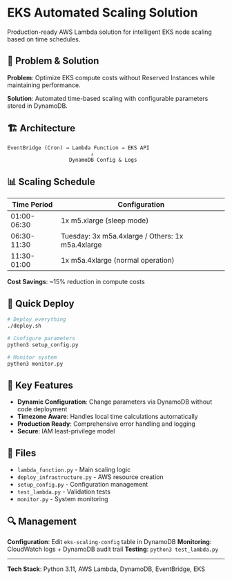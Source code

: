 # EKS Automated Scaling Solution

Production-ready AWS Lambda solution for intelligent EKS node scaling based on time schedules.

## 🎯 Problem & Solution

**Problem**: Optimize EKS compute costs without Reserved Instances while maintaining performance.

**Solution**: Automated time-based scaling with configurable parameters stored in DynamoDB.

## 🏗️ Architecture

```
EventBridge (Cron) → Lambda Function → EKS API
                           ↓
                    DynamoDB Config & Logs
```

## 📊 Scaling Schedule

| Time Period | Configuration |
|-------------|---------------|
| 01:00-06:30 | 1x m5.xlarge (sleep mode) |
| 06:30-11:30 | Tuesday: 3x m5a.4xlarge / Others: 1x m5a.4xlarge |
| 11:30-01:00 | 1x m5a.4xlarge (normal operation) |

**Cost Savings**: ~15% reduction in compute costs

## 🚀 Quick Deploy

```bash
# Deploy everything
./deploy.sh

# Configure parameters
python3 setup_config.py

# Monitor system
python3 monitor.py
```

## 🔧 Key Features

- **Dynamic Configuration**: Change parameters via DynamoDB without code deployment
- **Timezone Aware**: Handles local time calculations automatically
- **Production Ready**: Comprehensive error handling and logging
- **Secure**: IAM least-privilege model

## 📁 Files

- `lambda_function.py` - Main scaling logic
- `deploy_infrastructure.py` - AWS resource creation
- `setup_config.py` - Configuration management
- `test_lambda.py` - Validation tests
- `monitor.py` - System monitoring

## 🔍 Management

**Configuration**: Edit `eks-scaling-config` table in DynamoDB
**Monitoring**: CloudWatch logs + DynamoDB audit trail
**Testing**: `python3 test_lambda.py`

---
**Tech Stack**: Python 3.11, AWS Lambda, DynamoDB, EventBridge, EKS
